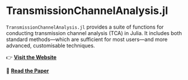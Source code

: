 # TransmissionChannelAnalysis.jl

`TransmissionChannelAnalysis.jl` provides a suite of functions for conducting transmission channel analysis (TCA) in Julia. It includes both standard methods—which are sufficient for most users—and more advanced, customisable techniques.

👉 **[Visit the Website](https://enweg.github.io/tca-website/)**

📄 **[Read the Paper](https://arxiv.org/abs/2405.18987)**
